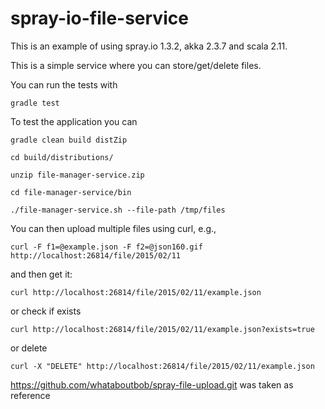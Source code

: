 # spray-io-file-service

This is an example of using spray.io 1.3.2, akka 2.3.7 and scala 2.11.

This is a simple service where you can store/get/delete files.

You can run the tests with


````
gradle test
````

To test the application you can

````
gradle clean build distZip

cd build/distributions/

unzip file-manager-service.zip

cd file-manager-service/bin

./file-manager-service.sh --file-path /tmp/files
````

You can then upload multiple files using curl, e.g.,

````
curl -F f1=@example.json -F f2=@json160.gif http://localhost:26814/file/2015/02/11
````

and then get it:

````
curl http://localhost:26814/file/2015/02/11/example.json
````

or check if exists

````
curl http://localhost:26814/file/2015/02/11/example.json?exists=true
````

or delete

````
curl -X "DELETE" http://localhost:26814/file/2015/02/11/example.json
````

https://github.com/whataboutbob/spray-file-upload.git was taken as reference

